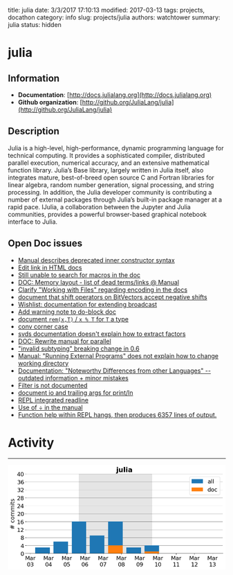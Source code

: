 title: julia
date: 3/3/2017 17:10:13
modified: 2017-03-13
tags: projects, docathon
category: info
slug: projects/julia
authors: watchtower
summary: julia
status: hidden

# julia

## Information

* **Documentation**: [http://docs.julialang.org](http://docs.julialang.org)
* **Github organization**: [http://github.org/JuliaLang/julia](http://github.org/JuliaLang/julia)
## Description
Julia is a high-level, high-performance, dynamic programming language for technical computing. It provides a sophisticated compiler, distributed parallel execution, numerical accuracy, and an extensive mathematical function library. Julia’s Base library, largely written in Julia itself, also integrates mature, best-of-breed open source C and Fortran libraries for linear algebra, random number generation, signal processing, and string processing. In addition, the Julia developer community is contributing a number of external packages through Julia’s built-in package manager at a rapid pace. IJulia, a collaboration between the Jupyter and Julia communities, provides a powerful browser-based graphical notebook interface to Julia.

## Open Doc issues

* [Manual describes deprecated inner constructor syntax](https://github.com/JuliaLang/julia/issues/20877)
* [Edit link in HTML docs](https://github.com/JuliaLang/julia/issues/20870)
* [Still unable to search for macros in the doc](https://github.com/JuliaLang/julia/issues/20828)
* [DOC: Memory layout - list of dead terms/links @ Manual](https://github.com/JuliaLang/julia/issues/20813)
* [Clarify "Working with Files" regarding encoding in the docs](https://github.com/JuliaLang/julia/issues/20973)
* [document that shift operators on BitVectors accept negative shifts](https://github.com/JuliaLang/julia/issues/20788)
* [Wishlist: documentation for extending broadcast](https://github.com/JuliaLang/julia/issues/20740)
* [Add warning note to do-block doc](https://github.com/JuliaLang/julia/issues/20964)
* [document `rem(x,T)` / `x % T` for `T` a type](https://github.com/JuliaLang/julia/issues/20707)
* [conv corner case](https://github.com/JuliaLang/julia/issues/20539)
* [svds documentation doesn't explain how to extract factors](https://github.com/JuliaLang/julia/issues/19857)
* [DOC: Rewrite manual for parallel ](https://github.com/JuliaLang/julia/issues/19579)
* ["invalid subtyping" breaking change in 0.6](https://github.com/JuliaLang/julia/issues/20949)
* [Manual: "Running External Programs" does not explain how to change working directory](https://github.com/JuliaLang/julia/issues/19286)
* [Documentation: "Noteworthy Differences from other Languages" -- outdated information + minor mistakes](https://github.com/JuliaLang/julia/issues/18656)
* [Filter is not documented](https://github.com/JuliaLang/julia/issues/16742)
* [document io and trailing args for print/ln](https://github.com/JuliaLang/julia/issues/15693)
* [REPL integrated readline](https://github.com/JuliaLang/julia/issues/10667)
* [Use of ÷ in the manual](https://github.com/JuliaLang/julia/issues/20915)
* [Function help within REPL hangs, then produces 6357 lines of output.](https://github.com/JuliaLang/julia/issues/20904)


# Activity
---
![](images/julia.png)